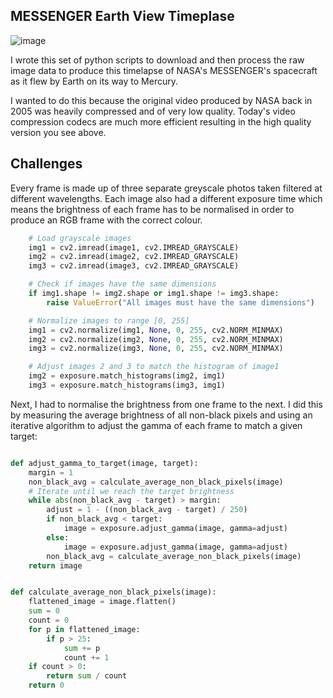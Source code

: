 ## MESSENGER Earth View Timeplase

![image](EarthMessenger.gif)

I wrote this set of python scripts to download and then process the raw image data to produce this timelapse of NASA's MESSENGER's spacecraft as it flew by Earth on its way to Mercury.

I wanted to do this because the original video produced by NASA back in 2005 was heavily compressed and of very low quality. Today's video compression codecs are much more efficient resulting in the high quality version you see above.

## Challenges

Every frame is made up of three separate greyscale photos taken filtered at different wavelengths. Each image also had a different exposure time which means the brightness of each frame has to be normalised in order to produce an RGB frame with the correct colour.

```python
    # Load grayscale images
    img1 = cv2.imread(image1, cv2.IMREAD_GRAYSCALE)
    img2 = cv2.imread(image2, cv2.IMREAD_GRAYSCALE)
    img3 = cv2.imread(image3, cv2.IMREAD_GRAYSCALE)

    # Check if images have the same dimensions
    if img1.shape != img2.shape or img1.shape != img3.shape:
        raise ValueError("All images must have the same dimensions")

    # Normalize images to range [0, 255]
    img1 = cv2.normalize(img1, None, 0, 255, cv2.NORM_MINMAX)
    img2 = cv2.normalize(img2, None, 0, 255, cv2.NORM_MINMAX)
    img3 = cv2.normalize(img3, None, 0, 255, cv2.NORM_MINMAX)

    # Adjust images 2 and 3 to match the histogram of image1
    img2 = exposure.match_histograms(img2, img1)
    img3 = exposure.match_histograms(img3, img1)
```

Next, I had to normalise the brightness from one frame to the next. I did this by measuring the average brightness of all non-black pixels and using an iterative algorithm to adjust the gamma of each frame to match a given target:

```python

def adjust_gamma_to_target(image, target):
    margin = 1
    non_black_avg = calculate_average_non_black_pixels(image)
    # Iterate until we reach the target brightness
    while abs(non_black_avg - target) > margin:
        adjust = 1 - ((non_black_avg - target) / 250)
        if non_black_avg < target:
            image = exposure.adjust_gamma(image, gamma=adjust)
        else:
            image = exposure.adjust_gamma(image, gamma=adjust)
        non_black_avg = calculate_average_non_black_pixels(image)
    return image


def calculate_average_non_black_pixels(image):
    flattened_image = image.flatten()
    sum = 0
    count = 0
    for p in flattened_image:
        if p > 25:
            sum += p
            count += 1
    if count > 0:
        return sum / count
    return 0
```